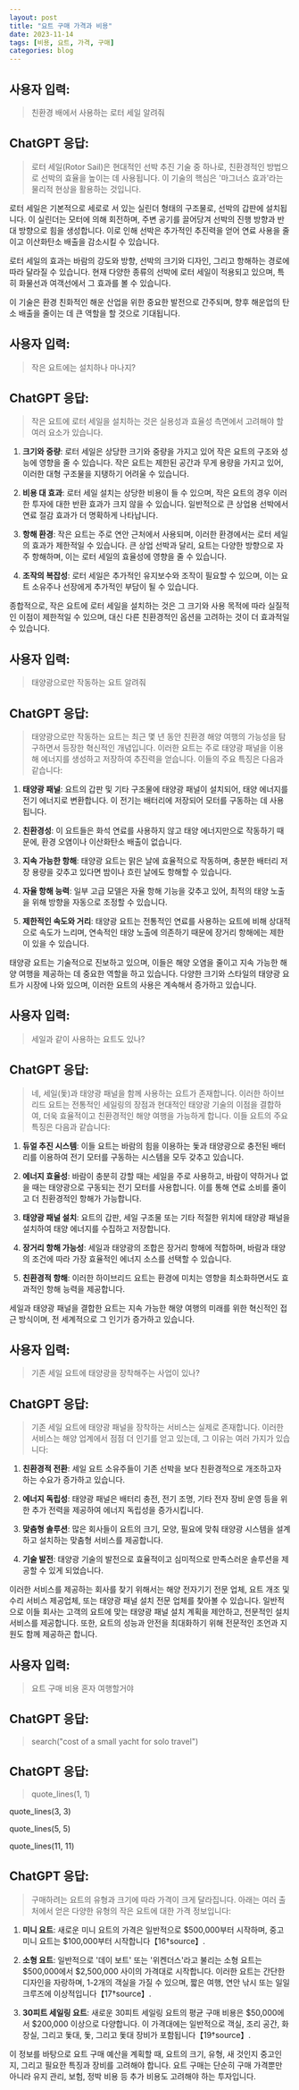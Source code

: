 ```yaml
---
layout: post
title: "요트 구매 가격과 비용"
date: 2023-11-14
tags: [비용, 요트, 가격, 구매]
categories: blog
---
```


## 사용자 입력:
> 친환경 배에서 사용하는 로터 세일 알려줘

## ChatGPT 응답:
> 로터 세일(Rotor Sail)은 현대적인 선박 추진 기술 중 하나로, 친환경적인 방법으로 선박의 효율을 높이는 데 사용됩니다. 이 기술의 핵심은 '마그너스 효과'라는 물리적 현상을 활용하는 것입니다.

로터 세일은 기본적으로 세로로 서 있는 실린더 형태의 구조물로, 선박의 갑판에 설치됩니다. 이 실린더는 모터에 의해 회전하며, 주변 공기를 끌어당겨 선박의 진행 방향과 반대 방향으로 힘을 생성합니다. 이로 인해 선박은 추가적인 추진력을 얻어 연료 사용을 줄이고 이산화탄소 배출을 감소시킬 수 있습니다.

로터 세일의 효과는 바람의 강도와 방향, 선박의 크기와 디자인, 그리고 항해하는 경로에 따라 달라질 수 있습니다. 현재 다양한 종류의 선박에 로터 세일이 적용되고 있으며, 특히 화물선과 여객선에서 그 효과를 볼 수 있습니다.

이 기술은 환경 친화적인 해운 산업을 위한 중요한 발전으로 간주되며, 향후 해운업의 탄소 배출을 줄이는 데 큰 역할을 할 것으로 기대됩니다.

## 사용자 입력:
> 작은 요트에는 설치하나 마나지?

## ChatGPT 응답:
> 작은 요트에 로터 세일을 설치하는 것은 실용성과 효율성 측면에서 고려해야 할 여러 요소가 있습니다. 

1. **크기와 중량**: 로터 세일은 상당한 크기와 중량을 가지고 있어 작은 요트의 구조와 성능에 영향을 줄 수 있습니다. 작은 요트는 제한된 공간과 무게 용량을 가지고 있어, 이러한 대형 구조물을 지탱하기 어려울 수 있습니다.

2. **비용 대 효과**: 로터 세일 설치는 상당한 비용이 들 수 있으며, 작은 요트의 경우 이러한 투자에 대한 반환 효과가 크지 않을 수 있습니다. 일반적으로 큰 상업용 선박에서 연료 절감 효과가 더 명확하게 나타납니다.

3. **항해 환경**: 작은 요트는 주로 연안 근처에서 사용되며, 이러한 환경에서는 로터 세일의 효과가 제한적일 수 있습니다. 큰 상업 선박과 달리, 요트는 다양한 방향으로 자주 항해하며, 이는 로터 세일의 효율성에 영향을 줄 수 있습니다.

4. **조작의 복잡성**: 로터 세일은 추가적인 유지보수와 조작이 필요할 수 있으며, 이는 요트 소유주나 선장에게 추가적인 부담이 될 수 있습니다.

종합적으로, 작은 요트에 로터 세일을 설치하는 것은 그 크기와 사용 목적에 따라 실질적인 이점이 제한적일 수 있으며, 대신 다른 친환경적인 옵션을 고려하는 것이 더 효과적일 수 있습니다.

## 사용자 입력:
> 태양광으로만 작동하는 요트 알려줘

## ChatGPT 응답:
> 태양광으로만 작동하는 요트는 최근 몇 년 동안 친환경 해양 여행의 가능성을 탐구하면서 등장한 혁신적인 개념입니다. 이러한 요트는 주로 태양광 패널을 이용해 에너지를 생성하고 저장하여 추진력을 얻습니다. 이들의 주요 특징은 다음과 같습니다:

1. **태양광 패널**: 요트의 갑판 및 기타 구조물에 태양광 패널이 설치되어, 태양 에너지를 전기 에너지로 변환합니다. 이 전기는 배터리에 저장되어 모터를 구동하는 데 사용됩니다.

2. **친환경성**: 이 요트들은 화석 연료를 사용하지 않고 태양 에너지만으로 작동하기 때문에, 환경 오염이나 이산화탄소 배출이 없습니다.

3. **지속 가능한 항해**: 태양광 요트는 맑은 날에 효율적으로 작동하며, 충분한 배터리 저장 용량을 갖추고 있다면 밤이나 흐린 날에도 항해할 수 있습니다.

4. **자율 항해 능력**: 일부 고급 모델은 자율 항해 기능을 갖추고 있어, 최적의 태양 노출을 위해 방향을 자동으로 조정할 수 있습니다.

5. **제한적인 속도와 거리**: 태양광 요트는 전통적인 연료를 사용하는 요트에 비해 상대적으로 속도가 느리며, 연속적인 태양 노출에 의존하기 때문에 장거리 항해에는 제한이 있을 수 있습니다.

태양광 요트는 기술적으로 진보하고 있으며, 이들은 해양 오염을 줄이고 지속 가능한 해양 여행을 제공하는 데 중요한 역할을 하고 있습니다. 다양한 크기와 스타일의 태양광 요트가 시장에 나와 있으며, 이러한 요트의 사용은 계속해서 증가하고 있습니다.

## 사용자 입력:
> 세일과 같이 사용하는 요트도 있나?

## ChatGPT 응답:
> 네, 세일(돛)과 태양광 패널을 함께 사용하는 요트가 존재합니다. 이러한 하이브리드 요트는 전통적인 세일링의 장점과 현대적인 태양광 기술의 이점을 결합하여, 더욱 효율적이고 친환경적인 해양 여행을 가능하게 합니다. 이들 요트의 주요 특징은 다음과 같습니다:

1. **듀얼 추진 시스템**: 이들 요트는 바람의 힘을 이용하는 돛과 태양광으로 충전된 배터리를 이용하여 전기 모터를 구동하는 시스템을 모두 갖추고 있습니다.

2. **에너지 효율성**: 바람이 충분히 강할 때는 세일을 주로 사용하고, 바람이 약하거나 없을 때는 태양광으로 구동되는 전기 모터를 사용합니다. 이를 통해 연료 소비를 줄이고 더 친환경적인 항해가 가능합니다.

3. **태양광 패널 설치**: 요트의 갑판, 세일 구조물 또는 기타 적절한 위치에 태양광 패널을 설치하여 태양 에너지를 수집하고 저장합니다.

4. **장거리 항해 가능성**: 세일과 태양광의 조합은 장거리 항해에 적합하며, 바람과 태양의 조건에 따라 가장 효율적인 에너지 소스를 선택할 수 있습니다.

5. **친환경적 항해**: 이러한 하이브리드 요트는 환경에 미치는 영향을 최소화하면서도 효과적인 항해 능력을 제공합니다.

세일과 태양광 패널을 결합한 요트는 지속 가능한 해양 여행의 미래를 위한 혁신적인 접근 방식이며, 전 세계적으로 그 인기가 증가하고 있습니다.

## 사용자 입력:
> 기존 세일 요트에 태양광을 장착해주는 사업이 있나?

## ChatGPT 응답:
> 기존 세일 요트에 태양광 패널을 장착하는 서비스는 실제로 존재합니다. 이러한 서비스는 해양 업계에서 점점 더 인기를 얻고 있는데, 그 이유는 여러 가지가 있습니다:

1. **친환경적 전환**: 세일 요트 소유주들이 기존 선박을 보다 친환경적으로 개조하고자 하는 수요가 증가하고 있습니다.

2. **에너지 독립성**: 태양광 패널은 배터리 충전, 전기 조명, 기타 전자 장비 운영 등을 위한 추가 전력을 제공하여 에너지 독립성을 증가시킵니다.

3. **맞춤형 솔루션**: 많은 회사들이 요트의 크기, 모양, 필요에 맞춰 태양광 시스템을 설계하고 설치하는 맞춤형 서비스를 제공합니다.

4. **기술 발전**: 태양광 기술의 발전으로 효율적이고 심미적으로 만족스러운 솔루션을 제공할 수 있게 되었습니다.

이러한 서비스를 제공하는 회사를 찾기 위해서는 해양 전자기기 전문 업체, 요트 개조 및 수리 서비스 제공업체, 또는 태양광 패널 설치 전문 업체를 찾아볼 수 있습니다. 일반적으로 이들 회사는 고객의 요트에 맞는 태양광 패널 설치 계획을 제안하고, 전문적인 설치 서비스를 제공합니다. 또한, 요트의 성능과 안전을 최대화하기 위해 전문적인 조언과 지원도 함께 제공하곤 합니다.

## 사용자 입력:
> 요트 구매 비용 혼자 여행할거야

## ChatGPT 응답:
> search("cost of a small yacht for solo travel")

## ChatGPT 응답:
> quote_lines(1, 1)

quote_lines(3, 3)

quote_lines(5, 5)

quote_lines(11, 11)

## ChatGPT 응답:
> 구매하려는 요트의 유형과 크기에 따라 가격이 크게 달라집니다. 아래는 여러 출처에서 얻은 다양한 유형의 작은 요트에 대한 가격 정보입니다:

1. **미니 요트**: 새로운 미니 요트의 가격은 일반적으로 $500,000부터 시작하며, 중고 미니 요트는 $100,000부터 시작합니다【16†source】.

2. **소형 요트**: 일반적으로 '데이 보트' 또는 '위켄더스'라고 불리는 소형 요트는 $500,000에서 $2,500,000 사이의 가격대로 시작합니다. 이러한 요트는 간단한 디자인을 자랑하며, 1-2개의 객실을 가질 수 있으며, 짧은 여행, 연안 낚시 또는 일일 크루즈에 이상적입니다【17†source】.

3. **30피트 세일링 요트**: 새로운 30피트 세일링 요트의 평균 구매 비용은 $50,000에서 $200,000 이상으로 다양합니다. 이 가격대에는 일반적으로 객실, 조리 공간, 화장실, 그리고 돛대, 돛, 그리고 돛대 장비가 포함됩니다【19†source】.

이 정보를 바탕으로 요트 구매 예산을 계획할 때, 요트의 크기, 유형, 새 것인지 중고인지, 그리고 필요한 특징과 장비를 고려해야 합니다. 요트 구매는 단순히 구매 가격뿐만 아니라 유지 관리, 보험, 정박 비용 등 추가 비용도 고려해야 하는 투자입니다.

